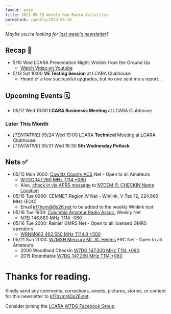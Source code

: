 ```yaml
---
layout: page
title: 2023-05-15 Weekly Ham Radio Activities
permalink: /weekly/2023-05-15
---
```


_Maybe you're looking for [last week's newsletter](/weekly/2023-05-07)_?

## Recap 🔁

* 5/10 Wed LCARA Presentation Night: Winlink from the Ground Up
  * [Watch Video on Youtube](https://www.youtube.com/watch?v=xcJ8gbnDy8g)
* 5/13 Sat 10:00 **VE Testing Session** at LCARA Clubhouse
  * Heard of a few successful upgrades, but no one sent me a report...

## Upcoming Events 🗓

* 05/17 Wed 19:00 **LCARA Businesss Meeting** at LCARA Clubhouse

### Later This Month

* _[TENTATIVE]_ 05/24 Wed 19:00 LCARA **Technical** Meeting at LCARA Clubhouse
* _[TENTATIVE]_ 05/31 Wed 18:30 **5th Wednesday Potluck**

## Nets ✅

- 05/15 Mon 2000: [Cowlitz County ACS](http://cowlitzradio.org/) Net - Open to all Amateurs
  - [W7DG 147.260 MHz T114 +060](https://www.repeaterbook.com/repeaters/details.php?ID=408&state_id=53)
  - Also, [check in via APRS message](/info/aprsnet/) to [N7DEM-5: CHECKIN Name Location](https://aprs.fi/?c=message&call=N7DEM-5)
- 05/16 Tue 0900: CEMNET Region IV Net - Winlink, V-Tac 12, 224.660 MHz (EOC)
  - Email [kf7hvm@0x26.net](mailto:kf7hvm@0x26.net) to be added to the weekly
    Winlink test
- 05/16 Tue 1900: [Columbia Amateur Radio Assoc.](http://www.n7ei.org/) Weekly Net
  - [N7EI 146.880 MHz T114 -060](https://www.repeaterbook.com/repeaters/details.php?ID=142&state_id=41)
- 05/16 Tue 2000: Rainier GMRS Net - Open to all licensed GMRS operators
  - [WRNM663 462.650 MHz T114.8 +500](https://www.repeaterbook.com/gmrs/details.php?state_id=53&ID=367)
- 05/21 Sun 2000: [W7MSH Mercury Mt. St. Helens](https://www.w7msh.org) ERC Net - Open to all Amateurs
  - 2000 Woodland Checkin [W7DG 147.300 MHz T114 +060](https://www.repeaterbook.com/repeaters/details.php?state_id=53&ID=412)
  - 2015 Roundtable [W7DG 147.260 MHz T114 +060](https://www.repeaterbook.com/repeaters/details.php?ID=408&state_id=53)

# Thanks for reading. 

Kindly send any comments, corrections, events, pictures, stories, or content for
this newsletter to [kf7hvm@0x26.net](mailto:kf7hvm@0x26.net).

Consider joining the [LCARA W7DG Facebook Group](https://www.facebook.com/groups/LCARA.W7DG/).
